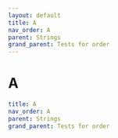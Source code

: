 ```yaml
---
layout: default
title: A
nav_order: A
parent: Strings
grand_parent: Tests for order
---
```


# A

```yaml
title: A
nav_order: A
parent: Strings
grand_parent: Tests for order
```
